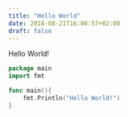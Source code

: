 ```yaml
---
title: "Hello World"
date: 2018-08-21T16:08:57+02:00
draft: false
---
```


Hello World!

``` go
package main
import fmt

func main(){
	fmt.Println("Hello World!")
}
```
